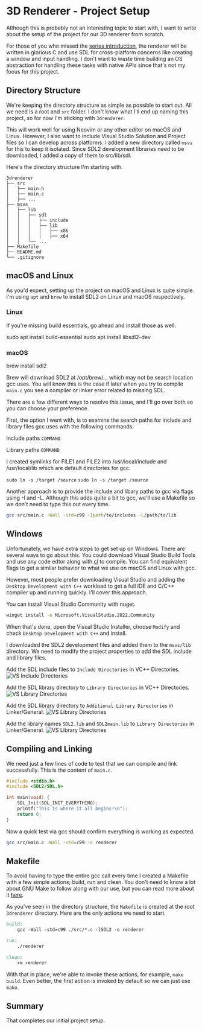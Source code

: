 # 3D Renderer - Project Setup

Although this is probably not an interesting topic to start with, I want to write about the setup of the project for our 3D renderer from scratch.

For those of you who missed the [series introduction](#), the renderer will be written in glorious C and use SDL for cross-platform concerns like creating a window and input handling. I don't want to waste time building an OS abstraction for handling these tasks with native APIs since that's not my focus for this project.

## Directory Structure
We're keeping the directory structure as simple as possible to start out. All we need is a root and `src` folder. I don't know what I'll end up naming this project, so for now I'm sticking with `3drenderer`.

This will work well for using Neovim or any other editor on macOS and Linux. However, I also want to include Visual Studio Solution and Project files so I can develop across platforms. I added a new directory called `msvs` for this to keep it isolated. Since SDL2 development libraries need to be downloaded, I added a copy of them to src/lib/sdl.

Here's the directory structure I'm starting with.

```
3drenderer
├── src
│   ├── main.h
│   ├── main.c
│   ├── ... 
├── msvs
│   ├── lib
│   │   ├── sdl
│   │   │   ├── include
│   │   │   ├── lib
│   │   │   │   ├── x86
│   │   │   │   ├── x64
│   │   └── ...
├── Makefile
├── README.md
└── .gitignore
```

## macOS and Linux
As you'd expect, setting up the project on macOS and Linux is quite simple. I'm using `apt` and `brew` to install SDL2 on Linux and macOS respectively.

### Linux
If you're missing build essentials, go ahead and install those as well.

sudo apt install build-essential
sudo apt install libsdl2-dev

### macOS
brew install sdl2

Brew will download SDL2 at /opt/brew/... which may not be search location gcc uses. You will know this is the case if later when you try to compile `main.c` you see a compiler or linker error related to missing SDL.

 There are a few different ways to resolve this issue, and I'll go over both so you can choose your preference.

First, the option I went with, is to examine the search paths for include and library files gcc uses with the following commands.
 
Include paths
 `COMMAND`

Library paths
 `COMMAND`

I created symlinks for FILE1 and FILE2 into /usr/local/include and /usr/local/lib which are default directories for gcc.

`sudo ln -s /target /source`
`sudo ln -s /target /source`

Another approach is to provide the include and libary paths to gcc via flags using -I and -L. Although this adds quite a bit to gcc, we'll use a Makefile so we don't need to type this out every time.

```bash
gcc src/main.c -Wall -std=c99 -Ipath/to/includes -L/path/to/lib
```

## Windows
Unfortunately, we have extra steps to get set up on Windows. There are several ways to go about this. You could download Visual Studio Build Tools and use any code edtor along with [cl](https://learn.microsoft.com/en-us/cpp/build/reference/compiler-command-line-syntax?view=msvc-170) to compile. You can find equivalent flags to get a similar behavior to what we use on macOS and Linux with gcc.

However, most people prefer downloading Visual Studio and adding the `Desktop Development with C++` workload to get a full IDE and C/C++ compiler up and running quickly. I'll cover this approach.

You can install Visual Studio Community with nuget.

```bash
winget install -e Microsoft.VisualStudio.2022.Community
```

When that's done, open the Visual Studio Installer, choose `Modify` and check `Desktop Development with C++` and install.

I downloaded the SDL2 development files and added them to the `msvs/lib` directory. We need to modify the project properties to add the SDL include and library files.

Add the SDL include files to `Include Directories` in VC++ Directories.
![VS Include Directories](vs-include-directories.png)

Add the SDL library directory to `Library Directories` in VC++ Directories.
![VS Library Directories](vs-lib-directories.png)

Add the SDL library directory to `Additional Library Directories` in Linker/General. 
![VS Library Directories](vs-add-lib-directories.png)

Add the library names `SDL2.lib` and `SDL2main.lib` to `Library Directories` in Linker/General. 
![VS Library Directories](vs-linker-input.png)

## Compiling and Linking
We need just a few lines of code to test that we can compile and link successfully. This is the content of `main.c`.

```c
#include <stdio.h>
#include <SDL2/SDL.h>

int main(void) {
    SDL_Init(SDL_INIT_EVERYTHING);
    printf("This is where it all begins!\n");
    return 0;
}
```

Now a quick test via gcc should confirm everything is working as expected.

```bash
gcc src/main.c -Wall -std=c99 -o renderer
```

## Makefile
To avoid having to type the entire gcc call every time I created a Makefile with a few simple actions; build, run and clean. You don't need to know a lot about GNU Make to follow along with our use, but you can read more about it [here](https://www.gnu.org/software/make/manual/make.html#Rule-Introduction).

As you've seen in the directory structure, the `Makefile` is created at the root `3drenderer` directory. Here are the only actions we need to start.

```Makefile
build:
	gcc -Wall -std=c99 ./src/*.c -lSDL2 -o renderer

run:
	./renderer

clean:
	rm renderer
```

With that in place, we're able to invoke these actions, for example, `make build`. Even better, the first action is invoked by default so we can just use `make`.

## Summary
That completes our initial project setup. 
